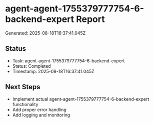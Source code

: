 # agent-agent-1755379777754-6-backend-expert Report

Generated: 2025-08-18T16:37:41.045Z

## Status
- Task: agent-agent-1755379777754-6-backend-expert
- Status: Completed
- Timestamp: 2025-08-18T16:37:41.045Z

## Next Steps
- Implement actual agent-agent-1755379777754-6-backend-expert functionality
- Add proper error handling
- Add logging and monitoring
